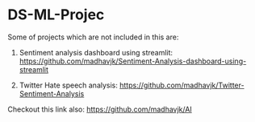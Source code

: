 # DS-ML-Projec

Some of projects which are not included in this are:
1) Sentiment analysis dashboard using streamlit: 
https://github.com/madhavjk/Sentiment-Analysis-dashboard-using-streamlit

2) Twitter Hate speech analysis: 
https://github.com/madhavjk/Twitter-Sentiment-Analysis

  Checkout this link also: https://github.com/madhavjk/AI
